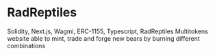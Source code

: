 # RadReptiles
Solidity, Next.js, Wagmi, ERC-1155, Typescript,  RadReptiles Multitokens website able to mint, trade and forge new bears by burning different combinations
